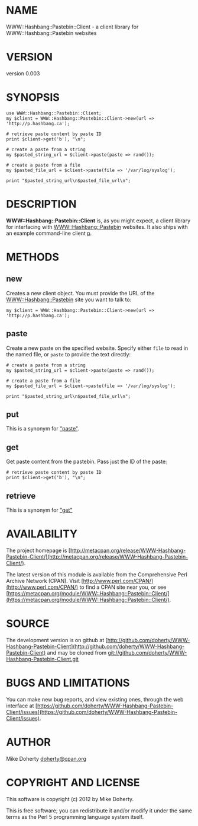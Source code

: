 # NAME

WWW::Hashbang::Pastebin::Client - a client library for WWW::Hashbang::Pastebin websites

# VERSION

version 0.003

# SYNOPSIS

    use WWW::Hashbang::Pastebin::Client;
    my $client = WWW::Hashbang::Pastebin::Client->new(url => 'http://p.hashbang.ca');

    # retrieve paste content by paste ID
    print $client->get('b'), "\n";

    # create a paste from a string
    my $pasted_string_url = $client->paste(paste => rand());

    # create a paste from a file
    my $pasted_file_url = $client->paste(file => '/var/log/syslog');

    print "$pasted_string_url\n$pasted_file_url\n";

# DESCRIPTION

__WWW::Hashbang::Pastebin::Client__ is, as you  might expect, a client library
for interfacing with [WWW::Hashbang::Pastebin](http://search.cpan.org/perldoc?WWW::Hashbang::Pastebin) websites. It also ships with
an example command-line client [p](http://search.cpan.org/perldoc?p).

# METHODS

## new

Creates a new client object. You must provide the URL of the
[WWW::Hashbang::Pastebin](http://search.cpan.org/perldoc?WWW::Hashbang::Pastebin) site you want to talk to:

    my $client = WWW::Hashbang::Pastebin::Client->new(url => 'http://p.hashbang.ca');

## paste

Create a new paste on the specified website. Specify either `file` to read in
the named file, or `paste` to provide the text directly:

    # create a paste from a string
    my $pasted_string_url = $client->paste(paste => rand());

    # create a paste from a file
    my $pasted_file_url = $client->paste(file => '/var/log/syslog');

    print "$pasted_string_url\n$pasted_file_url\n";

## put

This is a synonym for ["paste"](#paste).

## get

Get paste content from the pastebin. Pass just the ID of the paste:

    # retrieve paste content by paste ID
    print $client->get('b'), "\n";

## retrieve

This is a synonym for ["get"](#get)

# AVAILABILITY

The project homepage is [http://metacpan.org/release/WWW-Hashbang-Pastebin-Client/](http://metacpan.org/release/WWW-Hashbang-Pastebin-Client/).

The latest version of this module is available from the Comprehensive Perl
Archive Network (CPAN). Visit [http://www.perl.com/CPAN/](http://www.perl.com/CPAN/) to find a CPAN
site near you, or see [https://metacpan.org/module/WWW::Hashbang::Pastebin::Client/](https://metacpan.org/module/WWW::Hashbang::Pastebin::Client/).

# SOURCE

The development version is on github at [http://github.com/doherty/WWW-Hashbang-Pastebin-Client](http://github.com/doherty/WWW-Hashbang-Pastebin-Client)
and may be cloned from [git://github.com/doherty/WWW-Hashbang-Pastebin-Client.git](git://github.com/doherty/WWW-Hashbang-Pastebin-Client.git)

# BUGS AND LIMITATIONS

You can make new bug reports, and view existing ones, through the
web interface at [https://github.com/doherty/WWW-Hashbang-Pastebin-Client/issues](https://github.com/doherty/WWW-Hashbang-Pastebin-Client/issues).

# AUTHOR

Mike Doherty <doherty@cpan.org>

# COPYRIGHT AND LICENSE

This software is copyright (c) 2012 by Mike Doherty.

This is free software; you can redistribute it and/or modify it under
the same terms as the Perl 5 programming language system itself.
